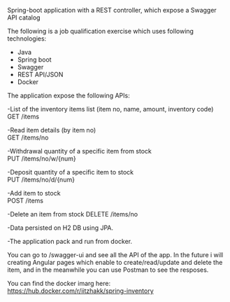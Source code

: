 Spring-boot application with a REST controller, which expose a Swagger API catalog

The following is a job qualification exercise which uses following technologies:

- Java
- Spring boot 
- Swagger 
- REST API/JSON
- Docker 

The application expose the following APIs:

-List of the inventory items list (item no, name, amount, inventory code)      
GET	/items

-Read item details (by item no)       
GET	/items/no

-Withdrawal quantity of a specific item from stock             
PUT	/items/no/w/{num}

-Deposit quantity of a specific item to stock			                                 
PUT	/items/no/d/{num}

-Add item to stock						                                                     
POST	/items

-Delete an item from stock
DELETE	/items/no

-Data persisted on H2 DB using JPA.				

-The application pack and run from docker.

You can go to /swagger-ui and see all the API of the app.
In the future i will creating Angular pages which enable to create/read/update and delete the item,
and in the meanwhile you can use Postman to see the resposes.

You can find the docker imarg here:
https://hub.docker.com/r/iitzhakk/spring-inventory
